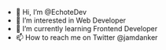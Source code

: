- 👋 Hi, I’m @EchoteDev
- 👀 I’m interested in Web Developer
- 🌱 I’m currently learning Frontend Developer
- 📫 How to reach me on Twitter @jamdanker

<!---
EchoteDev/EchoteDev is a ✨ special ✨ repository because its `README.md` (this file) appears on your GitHub profile.
You can click the Preview link to take a look at your changes.
--->
